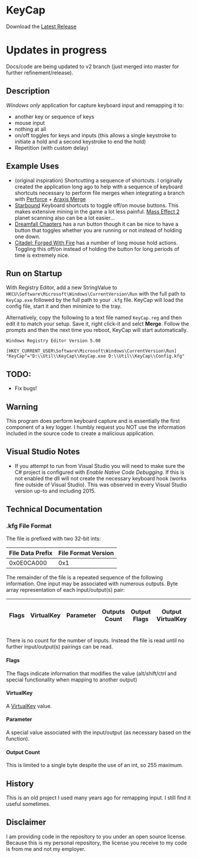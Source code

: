 # KeyCap

Download the [Latest Release](https://github.com/nhmkdev/KeyCap/releases/latest)

# Updates in progress

Docs/code are being updated to v2 branch (just merged into master for further refinement/release).

## Description
*Windows only* application for capture keyboard input and remapping it to:
* another key or sequence of keys
* mouse input
* nothing at all
* on/off toggles for keys and inputs (this allows a single keystroke to initiate a hold and a second keystroke to end the hold)
* Repetition (with custom delay)

## Example Uses
* (original inspiration) Shortcutting a sequence of shortcuts. I originally created the application long ago to help with a sequence of keyboard shortcuts necessary to perform file merges when integrating a branch with [Perforce](https://www.perforce.com/) + [Araxis Merge](https://www.araxis.com/)
* [Starbound](http://playstarbound.com/) Keyboard shortcuts to toggle off/on mouse buttons. This makes extensive mining in the game a lot less painful. [Mass Effect 2](http://masseffect.bioware.com/me2/) planet scanning also can be a lot easier...
* [Dreamfall Chapters](http://redthreadgames.com/games/chapters/) has a run button though it can be nice to have a button that toggles whether you are running or not instead of holding one down.
* [Citadel: Forged With Fire](https://www.citadelthegame.com/) has a number of long mouse hold actions. Toggling this off/on instead of holding the button for long periods of time is extremely nice.

## Run on Startup

With Registry Editor, add a new StringValue to `HKCU\Software\Microsoft\Windows\CurrentVersion\Run` with the full path to `KeyCap.exe` followed by the full path to your `.kfg` file.  KeyCap will load the config file, start it and then minimize to the tray.

Alternatively, copy the following to a text file named `KeyCap.reg` and then edit it to match your setup.  Save it, right click-it and selct **Merge**.  Follow the prompts and then the next time you reboot, KeyCap will start automatically.

```regedit
Windows Registry Editor Version 5.00

[HKEY_CURRENT_USER\Software\Microsoft\Windows\CurrentVersion\Run]
"KeyCap"="D:\\Util\\KeyCap\\KeyCap.exe D:\\Util\\KeyCap\\Config.kfg"
```

## TODO:
* Fix bugs!

## Warning
This program does perform keyboard capture and is essentially the first component of a key logger. I humbly request you NOT use the information included in the source code to create a malicious application.

## Visual Studio Notes
* If you attempt to run from Visual Studio you will need to make sure the C# project is configured with *Enable Native Code Debugging*. If this is not enabled the dll will not create the necessary keyboard hook (works fine outside of Visual Studio). This was observed in every Visual Studio version up-to and including 2015.

## Technical Documentation

### .kfg File Format

The file is prefixed with two 32-bit ints:

| File Data Prefix | File Format Version |
| --- | --- |
| 0x0E0CA000 | 0x1

The remainder of the file is a repeated sequence of the following information. 
One input may be associated with numerous outputs.
Byte array representation of each input/output(s) pair:

| Flags | VirtualKey | Parameter | Outputs Count | Output Flags | Output VirtualKey | Output Parameter | (repeats for all outputs) ... |
| --- | --- | --- | --- | --- | --- | --- | --- |

There is no count for the number of inputs. Instead the file is read until no further input/output(s) pairings can be read.

#### Flags

The flags indicate information that modifies the value (alt/shift/ctrl and special functionality when mapping to another output)

#### VirtualKey

A [VirtualKey](https://docs.microsoft.com/en-us/windows/win32/inputdev/virtual-key-codes) value.

#### Parameter

A special value associated with the input/output (as necessary based on the function).

#### Output Count

This is limited to a single byte despite the use of an int, so 255 maximum.

## History

This is an old project I used many years ago for remapping input. I still find it useful sometimes.

## Disclaimer

I am providing code in the repository to you under an open source license. Because this is my personal repository, the license you receive to my code is from me and not my employer.
